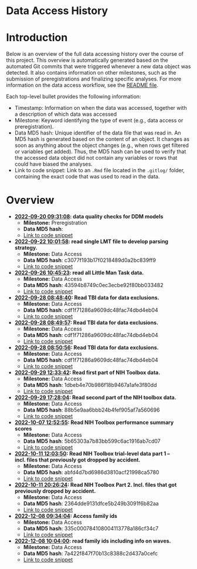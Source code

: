Data Access History
================

# Introduction

Below is an overview of the full data accessing history over the course
of this project. This overview is automatically generated based on the
automated Git commits that were triggered whenever a new data object was
detected. It also contains information on other milestones, such as the
submission of preregistrations and finalizing specific analyses. For
more information on the data access workflow, see the [README
file](https://github.com/stefanvermeent/abcd_ddm/README.md).

Each top-level bullet provides the following information:

- Timestamp: Information on when the data was accessed, together with a
  description of which data was accessed
- Milestone: Keyword identifying the type of event (e.g., data access or
  preregistration).
- Data MD5 hash: Unique identifier of the data file that was read in. An
  MD5 hash is generated based on the content of an object. It changes as
  soon as anything about the object changes (e.g., when rows get
  filtered or variables get added). Thus, the MD5 hash can be used to
  verify that the accessed data object did not contain any variables or
  rows that could have biased the analyses.
- Link to code snippet: Link to an `.Rmd` file located in the `.gitlog/`
  folder, containing the exact code that was used to read in the data.

# Overview

- **[2022-09-20
  09:31:08](https://github.com/StefanVermeent/abcd_ddm/tree/29b2d2bd75710c1e99d5e614a0e42cf9cd47ba99):
  data quality checks for DDM models**
  - **Milestone:** Preregistration
  - **Data MD5 hash**:
  - [Link to code
    snippet](https://anonymous.4open.science/r/anon-255D/.gitlog/29b2d2bd75710c1e99d5e614a0e42cf9cd47ba99.Rmd)
- **[2022-09-22
  10:01:58](https://github.com/StefanVermeent/abcd_ddm/tree/c4d6e2410ae09db8c0191811583de6498e91af40):
  read single LMT file to develop parsing strategy.**
  - **Milestone:** Data Access
  - **Data MD5 hash**: c3077f193b17f0218489d0a2bc839ff9
  - [Link to code
    snippet](https://anonymous.4open.science/r/anon-255D/.gitlog/c4d6e2410ae09db8c0191811583de6498e91af40.Rmd)
- **[2022-09-26
  10:45:23](https://github.com/StefanVermeent/abcd_ddm/tree/f2c4b1e6808bd216eb096dd0be45bb2882570072):
  read all Little Man Task data.**
  - **Milestone:** Data Access
  - **Data MD5 hash**: 43594b8749c0ec3ecbe92f80bb033482
  - [Link to code
    snippet](https://anonymous.4open.science/r/anon-255D/.gitlog/f2c4b1e6808bd216eb096dd0be45bb2882570072.Rmd)
- **[2022-09-28
  08:48:40](https://github.com/StefanVermeent/abcd_ddm/tree/0eb03a16b3790a88b522757ee0b691994ec1693c):
  Read TBI data for data exclusions.**
  - **Milestone:** Data Access
  - **Data MD5 hash**: cdf1f71286a9609dc48fac74dbd4eb04
  - [Link to code
    snippet](https://anonymous.4open.science/r/anon-255D/.gitlog/0eb03a16b3790a88b522757ee0b691994ec1693c.Rmd)
- **[2022-09-28
  08:49:57](https://github.com/StefanVermeent/abcd_ddm/tree/2c0cee2412ffbab57aca72be952001bdde5de7af):
  Read TBI data for data exclusions.**
  - **Milestone:** Data Access
  - **Data MD5 hash**: cdf1f71286a9609dc48fac74dbd4eb04
  - [Link to code
    snippet](https://anonymous.4open.science/r/anon-255D/.gitlog/2c0cee2412ffbab57aca72be952001bdde5de7af.Rmd)
- **[2022-09-28
  08:50:56](https://github.com/StefanVermeent/abcd_ddm/tree/6ffc6d87621a3a0f041918aa926d50e24c0d92f1):
  Read TBI data for data exclusions.**
  - **Milestone:** Data Access
  - **Data MD5 hash**: cdf1f71286a9609dc48fac74dbd4eb04
  - [Link to code
    snippet](https://anonymous.4open.science/r/anon-255D/.gitlog/6ffc6d87621a3a0f041918aa926d50e24c0d92f1.Rmd)
- **[2022-09-29
  12:33:42](https://github.com/StefanVermeent/abcd_ddm/tree/d5245a2ffa01a2429a4ebd87624c345e20070a42):
  Read first part of NIH Toolbox data.**
  - **Milestone:** Data Access
  - **Data MD5 hash**: 1dbeb4e70b986f18b9467a1afe3f80dd
  - [Link to code
    snippet](https://anonymous.4open.science/r/anon-255D/.gitlog/d5245a2ffa01a2429a4ebd87624c345e20070a42.Rmd)
- **[2022-09-29
  17:28:04](https://github.com/StefanVermeent/abcd_ddm/tree/c42a59876450c81cc6dbfc6ade5920a64feb4326):
  Read second part of the NIH toolbox data.**
  - **Milestone:** Data Access
  - **Data MD5 hash**: 88b5e9aa6bbb24b4fef905af7a560696
  - [Link to code
    snippet](https://anonymous.4open.science/r/anon-255D/.gitlog/c42a59876450c81cc6dbfc6ade5920a64feb4326.Rmd)
- **[2022-10-07
  12:52:55](https://github.com/StefanVermeent/abcd_ddm/tree/ec19aea7b66d095174841088d52669177f90c793):
  Read NIH Toolbox performance summary scores**
  - **Milestone:** Data Access
  - **Data MD5 hash**: 5b65303a7b83bb599c6ac1916ab7cd07
  - [Link to code
    snippet](https://anonymous.4open.science/r/anon-255D/.gitlog/ec19aea7b66d095174841088d52669177f90c793.Rmd)
- **[2022-10-11
  12:03:50](https://github.com/StefanVermeent/abcd_ddm/tree/4d475280d7afe545fb3f9c2591ad98a7a0e98c25):
  Read NIH Toolbox trial-level data part 1 – incl. files that previously
  got dropped by accident.**
  - **Milestone:** Data Access
  - **Data MD5 hash**: abfd4d7bd6986d3810acf21998ca5780
  - [Link to code
    snippet](https://anonymous.4open.science/r/anon-255D/.gitlog/4d475280d7afe545fb3f9c2591ad98a7a0e98c25.Rmd)
- **[2022-10-11
  20:26:24](https://github.com/StefanVermeent/abcd_ddm/tree/5fb550e788bb2ec0a49df908854ebccc979578fe):
  Read NIH Toolbox Part 2. Incl. files that got previously dropped by
  accident.**
  - **Milestone:** Data Access
  - **Data MD5 hash**: 2364dde9131dfce5b249b3091f6b82aa
  - [Link to code
    snippet](https://anonymous.4open.science/r/anon-255D/.gitlog/5fb550e788bb2ec0a49df908854ebccc979578fe.Rmd)
- **[2022-12-08
  09:34:04](https://github.com/StefanVermeent/abcd_ddm/tree/153e7d4ea4e633f34f4b04c531999c335e602757):
  Access family ids**
  - **Milestone:** Data Access
  - **Data MD5 hash**: 335c000784108004113778a186cf34c7
  - [Link to code
    snippet](https://anonymous.4open.science/r/anon-255D/.gitlog/153e7d4ea4e633f34f4b04c531999c335e602757.Rmd)
- **[2022-12-08
  10:04:00](https://github.com/StefanVermeent/abcd_ddm/tree/46e752f3255c245140d0bdf13c14fc956159c93b):
  read family ids including info on waves.**
  - **Milestone:** Data Access
  - **Data MD5 hash**: 7a422f847f70b13c8388c2d437a0cefc
  - [Link to code
    snippet](https://anonymous.4open.science/r/anon-255D/.gitlog/46e752f3255c245140d0bdf13c14fc956159c93b.Rmd)
